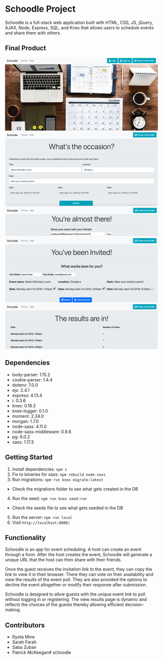 # Schoodle Project

Schoodle is a full-stack web application built with HTML, CSS, JS, jQuery, AJAX, Node, Express, SQL, and Knex that allows users to schedule events and share them with others.

## Final Product

!["Screenshot of home page"](https://github.com/pmckeegan/schoodle/blob/master/docs/index.png)
!["Screenshot of create event page"](https://github.com/pmckeegan/schoodle/blob/master/docs/create_event.png)
!["Screenshot of share event page"](https://github.com/pmckeegan/schoodle/blob/master/docs/share_event.png)
!["Screenshot of poll event page"](https://github.com/pmckeegan/schoodle/blob/master/docs/poll_event.png)
!["Screenshot of event results page"](https://github.com/pmckeegan/schoodle/blob/master/docs/results_event.png)

## Dependencies

- body-parser: 1.15.2
- cookie-parser: 1.4.4
- dotenv: 7.0.0
- ejs: 2.4.1
- express: 4.13.4
- i: 0.3.6
- knex: 0.16.3
- knex-logger: 0.1.0
- moment: 2.24.0
- morgan: 1.7.0
- node-sass: 4.11.0
- node-sass-middleware: 0.9.8
- pg: 6.0.2
- sass: 1.17.3

## Getting Started

1. Install dependencies: `npm i`
2. Fix to binaries for sass: `npm rebuild node-sass`
3. Run migrations: `npm run knex migrate:latest`
  - Check the migrations folder to see what gets created in the DB
4. Run the seed: `npm run knex seed:run`
  - Check the seeds file to see what gets seeded in the DB
5. Run the server: `npm run local`
6. Visit `http://localhost:8080/`

## Functionality

Schoodle is an app for event scheduling. A host can create an event through a form. After the host creates the event, Schoodle will generate a unique URL that the host can then share with their friends.

Once the guest receives the invitation link to the event, they can copy the link to view it in their browser. There they can vote on their availability and view the results of the event poll. They are also provided the options to decline the event altogether or modify their response after submission.

Schoodle is designed to allow guests with the unique event link to poll without logging in or registering. The view results page is dynamic and reflects the choices of the guests thereby allowing efficient decision-making.

## Contributors

- Ryota Mine
- Sarah Farah
- Saba Zubair
- Patrick McKeegan# schoodle
